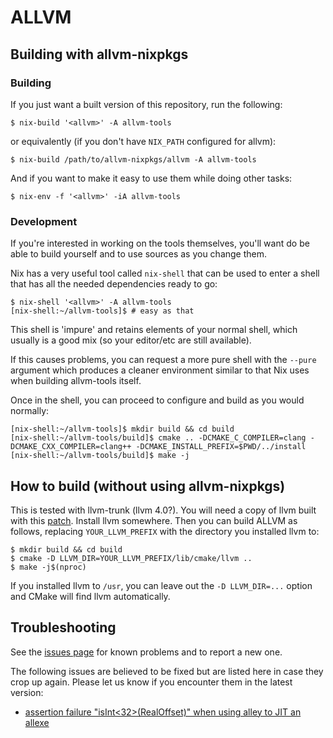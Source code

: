 # ALLVM

## Building with allvm-nixpkgs

### Building
If you just want a built version of this repository, run the following:
```console
$ nix-build '<allvm>' -A allvm-tools
```

or equivalently (if you don't have `NIX_PATH` configured for allvm):
```console
$ nix-build /path/to/allvm-nixpkgs/allvm -A allvm-tools
```

And if you want to make it easy to use them while doing other tasks:
```console
$ nix-env -f '<allvm>' -iA allvm-tools
```

### Development

If you're interested in working on the tools themselves,
you'll want do be able to build yourself and to use
sources as you change them.

Nix has a very useful tool called `nix-shell` that can
be used to enter a shell that has all the needed dependencies
ready to go:
```console
$ nix-shell '<allvm>' -A allvm-tools
[nix-shell:~/allvm-tools]$ # easy as that
```
This shell is 'impure' and retains elements of your normal shell,
which usually is a good mix (so your editor/etc are still available).

If this causes problems, you can request a more pure shell
with the `--pure` argument which produces a cleaner environment
similar to that Nix uses when building allvm-tools itself.

Once in the shell, you can proceed to configure and build
as you would normally:

```console
[nix-shell:~/allvm-tools]$ mkdir build && cd build
[nix-shell:~/allvm-tools/build]$ cmake .. -DCMAKE_C_COMPILER=clang -DCMAKE_CXX_COMPILER=clang++ -DCMAKE_INSTALL_PREFIX=$PWD/../install
[nix-shell:~/allvm-tools/build]$ make -j
```


## How to build (without using allvm-nixpkgs)

This is tested with llvm-trunk (llvm 4.0?). You will need a copy of llvm built
with this [patch](https://gitlab-beta.engr.illinois.edu/llvm/allvm-nixpkgs/raw/master/pkgs/development/compilers/llvm/master/patches/llvm-R_X86_64_NONE.patch).
Install llvm somewhere. Then you can build ALLVM as follows, replacing
`YOUR_LLVM_PREFIX` with the directory you installed llvm to:

```console
$ mkdir build && cd build
$ cmake -D LLVM_DIR=YOUR_LLVM_PREFIX/lib/cmake/llvm ..
$ make -j$(nproc)
```

If you installed llvm to `/usr`, you can leave out the `-D LLVM_DIR=...` option
and CMake will find llvm automatically.

## Troubleshooting

See the [issues page](https://gitlab-beta.engr.illinois.edu/llvm/allvm/issues) for known problems and to report a new one.

The following issues are believed to be fixed but are listed here in case they crop up again.
Please let us know if you encounter them in the latest version:

* [assertion failure "isInt<32>(RealOffset)" when using alley to JIT an allexe](#1)
